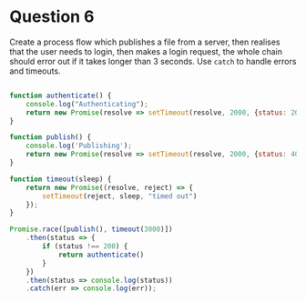 # Question 6

Create a process flow which publishes a file from a server, then realises that
the user needs to login, then makes a login request, the whole chain should
error out if it takes longer than 3 seconds. Use `catch` to handle errors and
timeouts.

```js

function authenticate() {
    console.log("Authenticating");
    return new Promise(resolve => setTimeout(resolve, 2000, {status: 200}));
}

function publish() {
    console.log('Publishing');
    return new Promise(resolve => setTimeout(resolve, 2000, {status: 403}));
}

function timeout(sleep) {
    return new Promise((resolve, reject) => {
        setTimeout(reject, sleep, "timed out")
    });
}

Promise.race([publish(), timeout(3000)])
    .then(status => {
        if (status !== 200) {
            return authenticate()
        }
    })
    .then(status => console.log(status))
    .catch(err => console.log(err));

```
